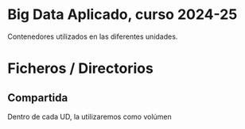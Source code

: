 # Big Data Aplicado, curso 2024-25

Contenedores utilizados en las diferentes unidades.

# Ficheros / Directorios

## Compartida

Dentro de cada UD, la utilizaremos como volúmen
